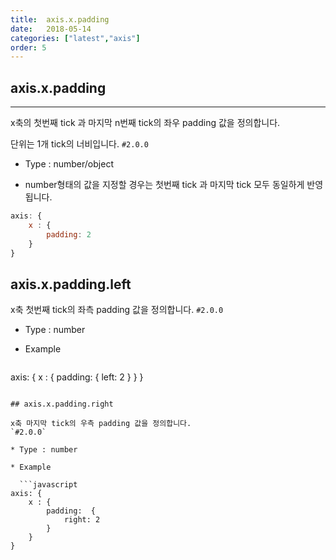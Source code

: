 ```yaml
---
title:  axis.x.padding
date:   2018-05-14
categories: ["latest","axis"]
order: 5
---
```


## axis.x.padding
---

x축의 첫번째 tick 과 마지막 n번째 tick의 좌우 padding 값을 정의합니다.

단위는 1개 tick의 너비입니다.
`#2.0.0`

* Type : number/object

* number형태의 값을 지정할 경우는 첫번째 tick 과 마지막 tick 모두 동일하게 반영됩니다.


```javascript
axis: {
    x : {
        padding: 2
    }
}
```

## axis.x.padding.left

x축 첫번째 tick의 좌측 padding 값을 정의합니다.
`#2.0.0`

* Type : number

* Example

  ```javascript
axis: {
    x : {
        padding:  {
            left: 2
        }
    }
}
```

## axis.x.padding.right

x축 마지막 tick의 우측 padding 값을 정의합니다.
`#2.0.0`

* Type : number

* Example

  ```javascript
axis: {
    x : {
        padding:  {
            right: 2
        }
    }
}
```